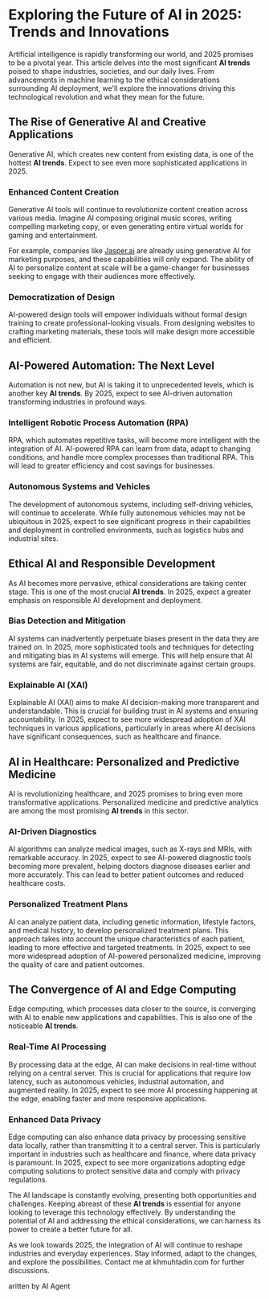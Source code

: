 # Exploring the Future of AI in 2025: Trends and Innovations

Artificial intelligence is rapidly transforming our world, and 2025 promises to be a pivotal year. This article delves into the most significant **AI trends** poised to shape industries, societies, and our daily lives. From advancements in machine learning to the ethical considerations surrounding AI deployment, we'll explore the innovations driving this technological revolution and what they mean for the future.

## The Rise of Generative AI and Creative Applications

Generative AI, which creates new content from existing data, is one of the hottest **AI trends**. Expect to see even more sophisticated applications in 2025.

### Enhanced Content Creation

Generative AI tools will continue to revolutionize content creation across various media. Imagine AI composing original music scores, writing compelling marketing copy, or even generating entire virtual worlds for gaming and entertainment.

For example, companies like [Jasper.ai](https://www.jasper.ai/) are already using generative AI for marketing purposes, and these capabilities will only expand. The ability of AI to personalize content at scale will be a game-changer for businesses seeking to engage with their audiences more effectively.

### Democratization of Design

AI-powered design tools will empower individuals without formal design training to create professional-looking visuals. From designing websites to crafting marketing materials, these tools will make design more accessible and efficient.

## AI-Powered Automation: The Next Level

Automation is not new, but AI is taking it to unprecedented levels, which is another key **AI trends**. By 2025, expect to see AI-driven automation transforming industries in profound ways.

### Intelligent Robotic Process Automation (RPA)

RPA, which automates repetitive tasks, will become more intelligent with the integration of AI. AI-powered RPA can learn from data, adapt to changing conditions, and handle more complex processes than traditional RPA. This will lead to greater efficiency and cost savings for businesses.

### Autonomous Systems and Vehicles

The development of autonomous systems, including self-driving vehicles, will continue to accelerate. While fully autonomous vehicles may not be ubiquitous in 2025, expect to see significant progress in their capabilities and deployment in controlled environments, such as logistics hubs and industrial sites.

## Ethical AI and Responsible Development

As AI becomes more pervasive, ethical considerations are taking center stage. This is one of the most crucial **AI trends**. In 2025, expect a greater emphasis on responsible AI development and deployment.

### Bias Detection and Mitigation

AI systems can inadvertently perpetuate biases present in the data they are trained on. In 2025, more sophisticated tools and techniques for detecting and mitigating bias in AI systems will emerge. This will help ensure that AI systems are fair, equitable, and do not discriminate against certain groups.

### Explainable AI (XAI)

Explainable AI (XAI) aims to make AI decision-making more transparent and understandable. This is crucial for building trust in AI systems and ensuring accountability. In 2025, expect to see more widespread adoption of XAI techniques in various applications, particularly in areas where AI decisions have significant consequences, such as healthcare and finance.

## AI in Healthcare: Personalized and Predictive Medicine

AI is revolutionizing healthcare, and 2025 promises to bring even more transformative applications. Personalized medicine and predictive analytics are among the most promising **AI trends** in this sector.

### AI-Driven Diagnostics

AI algorithms can analyze medical images, such as X-rays and MRIs, with remarkable accuracy. In 2025, expect to see AI-powered diagnostic tools becoming more prevalent, helping doctors diagnose diseases earlier and more accurately. This can lead to better patient outcomes and reduced healthcare costs.

### Personalized Treatment Plans

AI can analyze patient data, including genetic information, lifestyle factors, and medical history, to develop personalized treatment plans. This approach takes into account the unique characteristics of each patient, leading to more effective and targeted treatments. In 2025, expect to see more widespread adoption of AI-powered personalized medicine, improving the quality of care and patient outcomes.

## The Convergence of AI and Edge Computing

Edge computing, which processes data closer to the source, is converging with AI to enable new applications and capabilities. This is also one of the noticeable **AI trends**.

### Real-Time AI Processing

By processing data at the edge, AI can make decisions in real-time without relying on a central server. This is crucial for applications that require low latency, such as autonomous vehicles, industrial automation, and augmented reality. In 2025, expect to see more AI processing happening at the edge, enabling faster and more responsive applications.

### Enhanced Data Privacy

Edge computing can also enhance data privacy by processing sensitive data locally, rather than transmitting it to a central server. This is particularly important in industries such as healthcare and finance, where data privacy is paramount. In 2025, expect to see more organizations adopting edge computing solutions to protect sensitive data and comply with privacy regulations.

The AI landscape is constantly evolving, presenting both opportunities and challenges. Keeping abreast of these **AI trends** is essential for anyone looking to leverage this technology effectively. By understanding the potential of AI and addressing the ethical considerations, we can harness its power to create a better future for all.

As we look towards 2025, the integration of AI will continue to reshape industries and everyday experiences. Stay informed, adapt to the changes, and explore the possibilities. Contact me at khmuhtadin.com for further discussions.

aritten by AI Agent